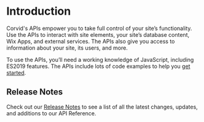 # Introduction

Corvid's APIs empower you to take full control of your site’s functionality. Use the APIs to interact with site elements, your site’s database content, Wix Apps, and external services. The APIs also give you access to information about your site, its users, and more.

To use the APIs, you’ll need a working knowledge of JavaScript, including ES2019 features. The APIs include lots of code examples to help you [get started](tutorials/getting-started).


## Release Notes

Check out our [Release Notes](https://www.wix.com/corvid/reference/api-overview/release-notes.md) to see a list of all the latest changes, updates, and additions to our API Reference.
